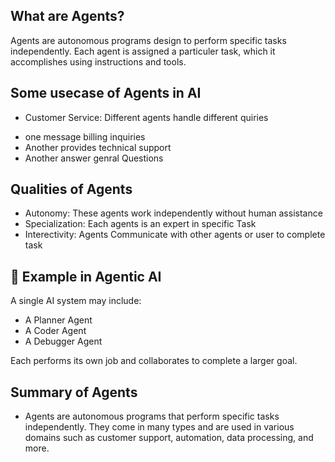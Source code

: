 ## What are Agents?

Agents are autonomous programs design to perform specific tasks independently. Each agent is assigned a particuler task, which it accomplishes using instructions and tools.

## Some usecase of Agents in AI

* Customer Service: Different agents handle different quiries
- one message billing inquiries
- Another provides technical support
- Another answer genral Questions


## Qualities of Agents

* Autonomy: These agents work independently without human assistance
* Specialization: Each agents is an expert in specific Task
* Interectivity: Agents Communicate with other agents or user to complete task

## 📌 Example in Agentic AI

A single AI system may include:
- A Planner Agent
- A Coder Agent
- A Debugger Agent

Each performs its own job and collaborates to complete a larger goal.

## Summary of Agents

* Agents are autonomous programs that perform specific tasks independently. They come in many types and are used in various domains such as customer support, automation, data processing, and more.

